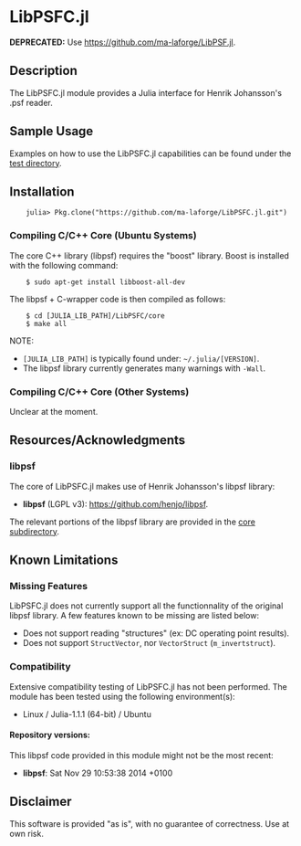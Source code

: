 # LibPSFC.jl

**DEPRECATED:**  Use <https://github.com/ma-laforge/LibPSF.jl>.

## Description

The LibPSFC.jl module provides a Julia interface for Henrik Johansson's .psf reader.

## Sample Usage

Examples on how to use the LibPSFC.jl capabilities can be found under the [test directory](test/).

<a name="Installation"></a>
## Installation

		julia> Pkg.clone("https://github.com/ma-laforge/LibPSFC.jl.git")

### Compiling C/C++ Core (Ubuntu Systems)

The core C++ library (libpsf) requires the "boost" library.  Boost is installed with the following command:

		$ sudo apt-get install libboost-all-dev

The libpsf + C-wrapper code is then compiled as follows:

		$ cd [JULIA_LIB_PATH]/LibPSFC/core
		$ make all

NOTE:

 - `[JULIA_LIB_PATH]` is typically found under: `~/.julia/[VERSION]`.
 - The libpsf library currently generates many warnings with `-Wall`.

### Compiling C/C++ Core (Other Systems)

Unclear at the moment.

## Resources/Acknowledgments

### libpsf

The core of LibPSFC.jl makes use of Henrik Johansson's libpsf library:

 - **libpsf** (LGPL v3): <https://github.com/henjo/libpsf>.

The relevant portions of the libpsf library are provided in the [core subdirectory](core/).

## Known Limitations

### Missing Features

LibPSFC.jl does not currently support all the functionnality of the original libpsf library.  A few features known to be missing are listed below:

 - Does not support reading "structures" (ex: DC operating point results).
 - Does not support `StructVector`, nor `VectorStruct` (`m_invertstruct`).

### Compatibility

Extensive compatibility testing of LibPSFC.jl has not been performed.  The module has been tested using the following environment(s):

 - Linux / Julia-1.1.1 (64-bit) / Ubuntu

#### Repository versions:

This libpsf code provided in this module might not be the most recent:

 - **libpsf**: Sat Nov 29 10:53:38 2014 +0100

## Disclaimer

This software is provided "as is", with no guarantee of correctness.  Use at own risk.
